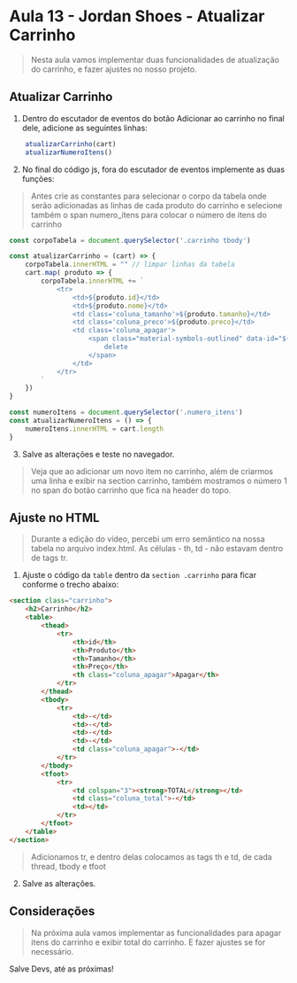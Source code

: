 # Aula 13 - Jordan Shoes - Atualizar Carrinho

> Nesta aula vamos implementar duas funcionalidades de atualização do carrinho, e fazer ajustes no nosso projeto.

## Atualizar Carrinho

1. Dentro do escutador de eventos do botão Adicionar ao carrinho no final dele, adicione as seguintes linhas:

~~~javascript
    atualizarCarrinho(cart)
    atualizarNumeroItens()
~~~

2. No final do código js, fora do escutador de eventos implemente as duas funções:

> Antes crie as constantes para selecionar o corpo da tabela onde serão adicionadas as linhas de cada produto do carrinho e selecione também o span numero_itens para colocar o número de itens do carrinho

~~~javascript
const corpoTabela = document.querySelector('.carrinho tbody')

const atualizarCarrinho = (cart) => {
    corpoTabela.innerHTML = "" // limpar linhas da tabela
    cart.map( produto => {
        corpoTabela.innerHTML += `
            <tr>
                <td>${produto.id}</td>
                <td>${produto.nome}</td>
                <td class='coluna_tamanho'>${produto.tamanho}</td>
                <td class='coluna_preco'>${produto.preco}</td>
                <td class='coluna_apagar'>
                    <span class="material-symbols-outlined" data-id="${produto.id}">
                        delete
                    </span>
                </td>
            </tr>
        `
    })
}

const numeroItens = document.querySelector('.numero_itens')
const atualizarNumeroItens = () => {
    numeroItens.innerHTML = cart.length
}

~~~

3. Salve as alterações e teste no navegador.

> Veja que ao adicionar um novo item no carrinho, além de criarmos uma linha e exibir na section carrinho, também mostramos o número 1 no span do botão carrinho que fica na header do topo.

## Ajuste no HTML

> Durante a edição do vídeo, percebi um erro semântico na nossa tabela no arquivo index.html. As células - th, td - não estavam dentro de tags tr.

1. Ajuste o código da `table` dentro da `section .carrinho` para ficar conforme o trecho abaixo:

~~~html
<section class="carrinho">
    <h2>Carrinho</h2>
    <table>
        <thead>
            <tr>
                <th>id</th>
                <th>Produto</th>
                <th>Tamanho</th>
                <th>Preço</th>
                <th class="coluna_apagar">Apagar</th>
            </tr>
        </thead>
        <tbody>
            <tr>
                <td>-</td>
                <td>-</td>
                <td>-</td>
                <td>-</td>
                <td class="coluna_apagar">-</td>
            </tr>
        </tbody>
        <tfoot>
            <tr>
                <td colspan="3"><strong>TOTAL</strong></td>
                <td class="coluna_total">-</td>
                <td></td>
            </tr>
        </tfoot>
    </table>
</section>

~~~

> Adicionamos tr, e dentro delas colocamos as tags th e td, de cada thread, tbody e tfoot

2. Salve as alterações.

## Considerações

> Na próxima aula vamos implementar as funcionalidades para apagar itens do carrinho e exibir total do carrinho. E fazer ajustes se for necessário.

Salve Devs, até as próximas!
